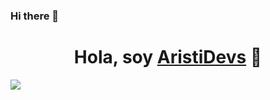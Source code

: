 ### Hi there 👋

<div align="center">
<h1 align="center">Hola, soy <a href="https://aristi.dev">AristiDevs</a> 👋</h1>
</div>
<img src="[https://i.imgur.com/weNbhGZ.png](https://github.com/Mati-Bazan/mati-bazan/blob/main/Banner.png)https://github.com/Mati-Bazan/mati-bazan/blob/main/Banner.png">
